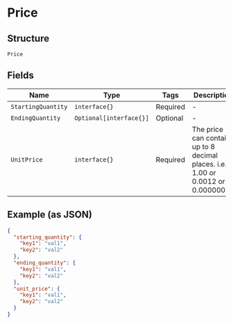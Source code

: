 
# Price

## Structure

`Price`

## Fields

| Name | Type | Tags | Description |
|  --- | --- | --- | --- |
| `StartingQuantity` | `interface{}` | Required | - |
| `EndingQuantity` | `Optional[interface{}]` | Optional | - |
| `UnitPrice` | `interface{}` | Required | The price can contain up to 8 decimal places. i.e. 1.00 or 0.0012 or 0.00000065 |

## Example (as JSON)

```json
{
  "starting_quantity": {
    "key1": "val1",
    "key2": "val2"
  },
  "ending_quantity": {
    "key1": "val1",
    "key2": "val2"
  },
  "unit_price": {
    "key1": "val1",
    "key2": "val2"
  }
}
```

